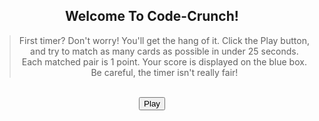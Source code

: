 <style>
#greet-text{
    text-align: center;
}

.play-container{
    text-align: center;
}

.greet-container{
    text-align: center;
}

#play-button{
    display: block;
    margin: auto;
}

#close-game{
    display: none;
    margin: auto;
    background-color: rgb(223, 109, 109);
}

#game-container{
    position: relative !important;
    --bg-color: #90fff0 !important;
    --bg-color-light: #ff00c8; 
    background: linear-gradient(-45deg, var(--bg-color), var(--bg-color-light), var(--bg-color), var(--bg-color-light));
    background-size: 1200% 1200% !important;
    animation: gradient 7s ease infinite !important;
    text-align: center;
    width: 480px;
    height: 480px;
    border-radius: 20px;
    margin: auto;
    display: none;
}
#timer-container{
  display: none;
}
#bar{
  margin-top: 40px;
  font-family: 'Fira Mono', monospace !important;
  border-collapse: collapse;
  width: 100%;
  border-radius: 0.75em;
  box-shadow: 0 0 0.5em #175178;
  padding: 10px 10px;
}
.bar-1 {
  margin-left: 100px;
  width: 150px;
  height: 80px;
  border-radius: 40px;
  background-color: #90fff0;
  color: #000000;
  border: #ffffff;
}
#game {
  justify-self: center;
  display: grid;
  grid-template-columns: repeat(4, 1fr);
  grid-template-rows: repeat(4, 1fr);
  width: 450px;
  height: 450px;  
}
.flip-card {
  background-color: transparent;
  width: 100px;
  height: 100px;
  perspective: 1000px;
  margin-top: 0px;
  position: relative;
  text-align: center;
  transition: transform 0.6s;
  transform-style: preserve-3d;
}
.flip-card div {
  display: flex;
  justify-content: center;
  align-items: center;
  position: absolute;
  width: 100%;
  height: 100%;
  backface-visibility: hidden;
}
.flip-card .flip-card-front {
  width: 100px;
  height: 100px;
  background-color: #ff0000;
  border-radius: 20px;
}
.flip-card .flip-card-back {
  width: 100px;
  height: 100px;
  background-color: #f1dd00;
  transform: rotateY(180deg);
  border-radius: 20px;
}
.flip-card.flipped {
  transform: rotateY(180deg);
}
#canvas{
  position: relative;
  display: block;
  padding-top: 22px;
  margin: 21px
}
img {
  width: 50px;
  height: 50px;
}    
.frozen {
  pointer-events: none;
  opacity: 1;
}
.frozen-text {
  display: none;
  position: absolute;
  top: 50%;
  left: 50%;
  transform: translate(-50%, -50%);
  font-size: 36px;
  font-weight: bold;
  font-family: "Lucida Console", "Monaco", monospace;
  color: #ff9304;
  text-align: center;
}
.frozen .frozen-text {
  display: block;
}
#popup-image {
  position: absolute;
  display: none;
  top: 45%;
  left: 50%;
  transform: translate(-50%, -50%);
  width: 400px;
  height: 300px;
}
.timer {
  width: 200px;
  border: solid 1px #ffffff;
  border-radius: 6px;
}
.timer .inner {
  height: 15px;
  animation: timer-start;
  animation-duration: 40s;
  animation-iteration-count: 1;
  animation-fill-mode: forwards;
  animation-play-state: paused;
  animation-timing-function: linear;
  border-radius: 6px;
}
@keyframes timer-start {
  0% {
    width: 100%;
    background: #1aff00;
  }
  100% {
    width: 0%;
    background: #F00;
  }
}
#highscores{
  font-family: 'Fira Mono', monospace !important;
  border-collapse: collapse;
  width: 100%;
  border-radius: 0.75em;
  box-shadow: 0 0 0.5em #175178;
  padding: 10px 10px;
  display: table;
}         
</style>

<div class="greet-container">
  <h2>Welcome To Code-Crunch!</h2>
  <blockquote id = "greet-text">First timer? Don't worry! You'll get the hang of it. Click the Play button, and try to match as many cards as possible in under 25 seconds. Each matched pair is 1 point. Your score is displayed on the blue box. Be careful, the timer isn't really fair!</blockquote>
</div>
<br>
<div class="play-container">
  <button type="button" id="play-button">Play</button>
  <button type="button" id="close-game">Close</button>
  <div id="timer-container">
    <table id="bar">
      <tr>
        <th><button type="button" class="bar-1"><span id="match-count">Score</span></button></th>
        <th><div id='timer'></div></th>
      </tr>
    </table>
  </div>
  <br>
  <div id="game-container">
      <section id="canvas" class="hidden">
      <div id="game">
      </div>
      <img id="popup-image" src="{{site.baseurl}}/images/m.png">
    </section>
  </div>
  <br>
</div>
<script>

// for loop: creating 16 cards each with a unique id
var gameDiv = document.getElementById('game');
for (let i = 1; i <= 16; i++) {
  var flipCardDiv = document.createElement('div');
  flipCardDiv.id = 'flip-card-' + i;
  flipCardDiv.classList.add('flip-card');
  flipCardDiv.innerHTML = `
    <div class="flip-card-front"></div>
    <div class="flip-card-back"></div>
  `;
  gameDiv.appendChild(flipCardDiv);
}

// onevent click listeners for play button and close button (closing and starting the game restarts the game including score and timer)
var playbutton = document.getElementById("play-button");
playbutton.onclick = function() {
  document.getElementById("game-container").style.display = "block";
  document.getElementById("timer-container").style.display = "block";
  document.getElementById("play-button").style.display = "none";
  document.getElementById("close-game").style.display = "block";
}

// by using the randSide function it is assured that the items in the list are assigned to each card randomly with no repeats
var sides = document.querySelectorAll(".flip-card .flip-card-back");
function assignimages(sides) {
  // each image is listed twice since there are 16 cards
  var url = "{{site.baseurl}}/images/";   // for max efficiency
  // CITATION: all of the following images are from the website Font Awesome
  var randImages = [
                        url + "bug.png",
                        url + "bug.png", 
                        url + "c.png",
                        url + "c.png",  
                        url + "ch.png", 
                        url + "ch.png", 
                        url + "d.png", 
                        url + "d.png",
                        url + "e.png", 
                        url + "e.png",
                        url + "g.png",
                        url + "g.png",  
                        url + "s.png", 
                        url + "s.png", 
                        url + "sc.png",   
                        url + "sc.png"
                      ];
  var imagesPostReplay = randImages.slice();
  for (var i = 0; i < 16; i++) {
    var randomIndex = Math.floor(Math.random() * randImages.length);
    var side = randImages[randomIndex];
    // each image is randomly selected and returned while also being deleted from the list 
    randImages.splice(randomIndex, 1);
    sides[i].innerHTML = '<img src="' + side + '">';
  }
  if (typeof assignimages.initialized == 'undefined') {
    assignimages.initialized = true;
    // since the reset function relies on randImages being repeated, it is more efficient to make a copy of the list instead
    randImages = imagesPostReplay;  
  }
}

function unflipped(card) {
  // usage of NOT operator: items with the flipped class result in False, which is inverted by the NOT operator, resulting in True
  return !card.classList.contains("flipped");
}

// checking if the html property (image) of two selected cards match
var flippedCards = [];
function matched(flippedCards) {
  return (flippedCards[0].innerHTML == flippedCards[1].innerHTML);
}
// if cards don't match, they will stay flipped for 700ms and then the "flipped" class is removed from both cards
var hold = 700;
function hideCards(flippedCards) {
  setTimeout(function() {
    flippedCards[0].classList.remove("flipped");
    flippedCards[1].classList.remove("flipped");
  }, 
  hold);
}

// Once the game is restarted, images are assigned randomly and all cards will be face-down
var flipCardElements = document.querySelectorAll(".flip-card");
function reset(sides, flipCardElements) {
  assignimages(sides);
  flipCardElements.forEach(function(card) {
    card.classList.remove("flipped");
  });
}

var matchCountDisplay = document.querySelector("#match-count");
var matchCounter = 0;     // 0 initial score
// assignimages function called
assignimages(sides);
var canvas = document.querySelector("#canvas");   
canvas.addEventListener("click", function(event) {     // interactive area with click event listener
  if (event.target.classList.contains("flip-card-front")) {   
    // closest element with the flip-card class
    var card = event.target.closest(".flip-card");
    if (unflipped(card)) {
      // flipped cards assigned the class "flipped" and added to the flippedCards array
      card.classList.add("flipped");
      flippedCards.push(card);
    }
    // if two cards have been flipped
    if (flippedCards.length == 2) {
      if (matched(flippedCards)) {
        // update score
        matchCountDisplay.textContent = ++matchCounter;
      } else {
        // cards hidden if don't match
        hideCards(flippedCards);
      }
      // array emptied
      flippedCards = [];
    }
  }
});

// timer function with parameters
function initTimer(id, duration, callback) {
  var t = document.getElementById(id);
  t.className = 'timer';
  var tInner = document.createElement('div');
  tInner.className = 'inner';
  tInner.style.animationDuration = duration;
  if (typeof(callback) === 'function')
    tInner.addEventListener('animationend', callback);
    t.appendChild(tInner);
    // start animation
    tInner.style.animationPlayState = 'running';
}

addEventListener('load', () => initTimer('timer', '25s', () => {    // duration set to 25s
  var scrnfreeze = document.getElementById("game-container");     
  scrnfreeze.classList.add("frozen");                             // game is frozen once timer reaches zero
  document.getElementById("popup-image").style.display = "block";        // time's up message pop up
}));

// reseting: close button acts as a replay button
var closegame = document.getElementById("close-game");
closegame.onclick = function() {
  var scrnfreeze = document.getElementById("game-container");
  reset(sides, flipCardElements);   // reset function called
  matchCounter = 0;   // score reset
  matchCountDisplay.textContent = matchCounter;    // score display reset
  scrnfreeze.classList.remove("frozen");            // frozen effect removed
  document.getElementById("popup-image").style.display = "none";    // pop up removed
  document.getElementById("game-container").style.display = "none";
  document.getElementById("timer-container").style.display = "none";
  document.getElementById("play-button").style.display = "block";
  document.getElementById("close-game").style.display = "none";
}
</script>